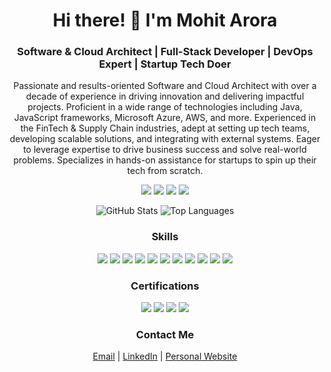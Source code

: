 <!-- Header -->
<h1 align="center">Hi there! 👋 I'm Mohit Arora</h1>

<!-- Bio -->
<h3 align="center">Software & Cloud Architect | Full-Stack Developer | DevOps Expert | Startup Tech Doer</h3>

<!-- Summary -->
<p align="center">
  Passionate and results-oriented Software and Cloud Architect with over a decade of experience in driving innovation and delivering impactful projects. Proficient in a wide range of technologies including Java, JavaScript frameworks, Microsoft Azure, AWS, and more. Experienced in the FinTech & Supply Chain industries, adept at setting up tech teams, developing scalable solutions, and integrating with external systems. Eager to leverage expertise to drive business success and solve real-world problems. Specializes in hands-on assistance for startups to spin up their tech from scratch.
</p>


<!-- Badges -->
<p align="center">
  <img src="https://img.shields.io/github/followers/imohitarora?label=Follow%20%40imohitarora&style=social">
  <img src="https://img.shields.io/badge/-Software%20Architect-brightgreen">
  <img src="https://img.shields.io/badge/-Full%20Stack%20Developer-blue">
  <img src="https://img.shields.io/badge/-DevOps%20Expert-red">
</p>

<!-- Stats -->
<p align="center">
  <img src="https://github-readme-stats.vercel.app/api?username=imohitarora&show_icons=true&count_private=true&theme=dark" alt="GitHub Stats">
  <img src="https://github-readme-stats.vercel.app/api/top-langs/?username=imohitarora&layout=compact&theme=dark" alt="Top Languages">
</p>

<!-- Skills -->
<h3 align="center">Skills</h3>
<p align="center">
  <img src="https://img.shields.io/badge/-Java-red">
  <img src="https://img.shields.io/badge/-JavaScript-yellow">
  <img src="https://img.shields.io/badge/-Typescript-blue">
  <img src="https://img.shields.io/badge/-Spring-green">
  <img src="https://img.shields.io/badge/-Node.js-brightgreen">
  <img src="https://img.shields.io/badge/-Microsoft%20Azure-blue">
  <img src="https://img.shields.io/badge/-AWS-yellow">
  <img src="https://img.shields.io/badge/-PostgreSQL-orange">
  <img src="https://img.shields.io/badge/-MongoDB-green">
  <img src="https://img.shields.io/badge/-Git-orange">
  <img src="https://img.shields.io/badge/-Jenkins-blue">
</p>

<!-- Certifications -->
<h3 align="center">Certifications</h3>
<p align="center">
  <img src="https://img.shields.io/badge/-NCC-red">
  <img src="https://img.shields.io/badge/-Machine%20Learning%20APIs-blue">
  <img src="https://img.shields.io/badge/-AWS%20for%20Developers-yellow">
  <img src="https://img.shields.io/badge/-React.js%20Essential%20Training-blue">
</p>

<!-- Contact -->
<h3 align="center">Contact Me</h3>
<p align="center">
  <a href="mailto:mohitarora.j2ee@gmail.com">Email</a> | 
  <a href="https://www.linkedin.com/in/mohitaroralive">LinkedIn</a> | 
  <a href="https://aboutmohit.com">Personal Website</a>
</p>
